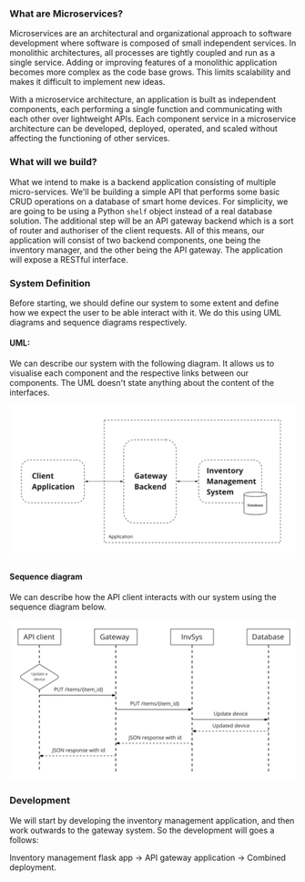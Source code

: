 ### What are Microservices?

Microservices are an architectural and organizational approach to software development where software is composed of small independent services.
In monolithic architectures, all processes are tightly coupled and run as a single service.
Adding or improving features of a monolithic application becomes more complex as the code base grows. 
This limits scalability and makes it difficult to implement new ideas. 

With a microservice architecture, an application is built as independent components, each performing a single function and
communicating with each other over lightweight APIs. 
Each component service in a microservice architecture can be developed, deployed, operated, and scaled without affecting the functioning of other services. 

### What will we build?

What we intend to make is a backend application consisting of multiple micro-services.
We'll be building a simple API that performs some basic CRUD operations on a database of smart home devices. For simplicity, we are going
to be using a Python `shelf` object instead of a real database solution.
The additional step will be an API gateway backend which is a sort of router and authoriser of the client requests.
All of this means, our application will consist of two backend components, one being the inventory manager, and the other being the API gateway.
The application will expose a RESTful interface.

### System Definition

Before starting, we should define our system to some extent and define how we expect the user to be able interact with it. We do this using UML diagrams and sequence diagrams respectively.

#### UML:
We can describe our system with the following diagram. It allows us to visualise each component and the respective links between our components. The UML doesn't state anything about the content of the interfaces.

![](UML.png)

#### Sequence diagram

We can describe how the API client interacts with our system using the sequence diagram below.

![](technical_flow.png)

### Development
We will start by developing the inventory management application, and then work outwards to the gateway system. So the development will goes a follows:

Inventory management flask app -> API gateway application -> Combined deployment.